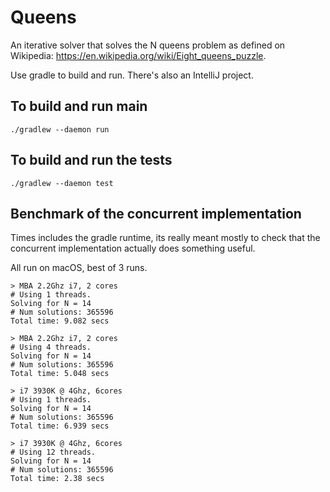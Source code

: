# Queens

An iterative solver that solves the N queens problem as defined on Wikipedia: https://en.wikipedia.org/wiki/Eight_queens_puzzle.

Use gradle to build and run. There's also an IntelliJ project.

## To build and run main
```
./gradlew --daemon run
```

## To build and run the tests
```
./gradlew --daemon test
```

## Benchmark of the concurrent implementation

Times includes the gradle runtime, its really meant mostly to check that the
concurrent implementation actually does something useful.

All run on macOS, best of 3 runs.

```
> MBA 2.2Ghz i7, 2 cores
# Using 1 threads.
Solving for N = 14
# Num solutions: 365596
Total time: 9.082 secs
```

```
> MBA 2.2Ghz i7, 2 cores
# Using 4 threads.
Solving for N = 14
# Num solutions: 365596
Total time: 5.048 secs
```

```
> i7 3930K @ 4Ghz, 6cores
# Using 1 threads.
Solving for N = 14
# Num solutions: 365596
Total time: 6.939 secs
```

```
> i7 3930K @ 4Ghz, 6cores
# Using 12 threads.
Solving for N = 14
# Num solutions: 365596
Total time: 2.38 secs
```
